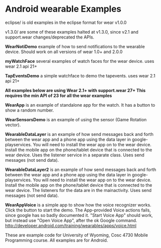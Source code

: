 Android wearable Examples
========

eclipse/ is old examples in the eclipse format for wear v1.0.0 

v1.3.0/ are some of these examples halted at v1.3.0, since v2.1 and support.wear changes/deprecated the APIs.

<b>WearNotiDemo</b> example of how to send notifications to the wearable device.  Should work on all versions of wear 1.0+ and 2.0.0

<b>myWatchFace</b> several examples of watch faces for the wear device. uses wear 2.1  api 21+

<b>TapEventsDemo</b> a simple watchface to demo the tapevents.  uses wear 2.1  api 21+

<b> All examples below are using Wear 2.1+ with support.wear 27+   This requires the min API of 23 for all the wear examples</b>

<b>WearApp</b> is an example of standalone app for the watch. It has a button to show a random number.  

<b>WearSensorsDemo</b> is an example of using the sensor (Game Rotation vector).

<b>WearableDataLayer</b> is an example of how send messages back and forth between the wear app and a phone app using the data layer in google-playservices.  You will need to install the wear app on to the wear device.  Install the mobile app on the phone/tablet device that is connected to the wear device.  Uses the listener service in a separate class.  Uses send messages (not send data).

<b>WearableDataLayer2</b> is an example of how send messages back and forth between the wear app and a phone app using the data layer in google-playservices.  You will need to install the wear app on to the wear device.  Install the mobile app on the phone/tablet device that is connected to the wear device.  The listeners for the data are in the mainactivity. Uses send messages (not send data).

<b>WearAppVoice</b> is a simple app to show how the voice recognizer works. Click the button to start the demo.   The App-provided Voice actions fails, since google has so badly documented it.   "Start Voice App" should work, but instead use "Open Voice App", after the ok Google command.  http://developer.android.com/training/wearables/apps/voice.html 


These are example code for University of Wyoming, Cosc 4730 Mobile Programming course. All examples are for Android.

